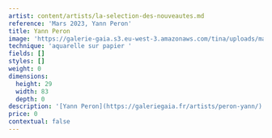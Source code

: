 ```yaml
---
artist: content/artists/la-selection-des-nouveautes.md
reference: 'Mars 2023, Yann Peron'
title: Yann Peron
image: 'https://galerie-gaia.s3.eu-west-3.amazonaws.com/tina/uploads/mars-2023/IMG_2232.JPG'
technique: 'aquarelle sur papier '
fields: []
styles: []
weight: 0
dimensions:
  height: 29
  width: 83
  depth: 0
description: '[Yann Peron](https://galeriegaia.fr/artists/peron-yann/)'
price: 0
contextual: false
---
```


